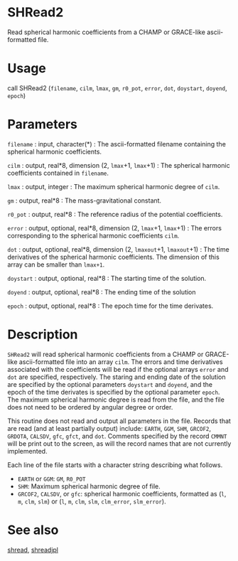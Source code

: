 # SHRead2

Read spherical harmonic coefficients from a CHAMP or GRACE-like ascii-formatted file.

# Usage

call SHRead2 (`filename`, `cilm`, `lmax`, `gm`, `r0_pot`, `error`, `dot`, `doystart`, `doyend`, `epoch`)

# Parameters

`filename` : input, character(*)
:   The ascii-formatted filename containing the spherical harmonic coefficients.
	
`cilm` : output, real\*8, dimension (2, `lmax`+1, `lmax`+1)
:   The spherical harmonic coefficients contained in `filename`.

`lmax` : output, integer
:   The maximum spherical harmonic degree of `cilm`.

`gm` : output, real\*8
:   The mass-gravitational constant.

`r0_pot` : output, real\*8
:   The reference radius of the potential coefficients.

`error` : output, optional, real\*8, dimension (2, `lmax`+1, `lmax`+1)
:   The errors corresponding to the spherical harmonic coefficients `cilm`.

`dot` : output, optional, real\*8, dimension (2, `lmaxout`+1, `lmaxout`+1)
:   The time derivatives of the spherical harmonic coefficients. The dimension of this array can be smaller than `lmax+1`.

`doystart` : output, optional, real\*8
:   The starting time of the solution.

`doyend` : output, optional, real\*8
:   The ending time of the solution

`epoch` : output, optional, real\*8
:   The epoch time for the time derivates.

# Description

`SHRead2` will read spherical harmonic coefficients from a CHAMP or GRACE-like ascii-formatted file into an array `cilm`. The errors and time derivatives associated with the coefficients will be read if the optional arrays `error` and `dot` are specified, respectively. The staring and ending date of the solution are specified by the optional parameters `doystart` and `doyend`, and the epoch of the time derivates is specified by the optional parameter `epoch`. The maximum spherical harmonic degree is read from the file, and the file does not need to be ordered by angular degree or order.

This routine does not read and output all parameters in the file. Records that are read (and at least partially output) include: `EARTH`, `GGM`, `SHM`, `GRCOF2`, `GRDOTA`, `CALSDV`, `gfc`, `gfct`, and `dot`. Comments specified by the record `CMMNT` will be print out to the screen, as will the record names that are not currently implemented.

Each line of the file starts with a character string describing what follows. 

- `EARTH` or `GGM`: `GM`, `R0_POT`
- `SHM`: Maximum spherical harmonic degree of file.
- `GRCOF2`, `CALSDV`, or `gfc`: spherical harmonic coefficients, formatted as (`l`, `m`, `clm`, `slm`) or (`l`, `m`, `clm`, `slm`, `clm_error`, `slm_error`).

# See also

[shread](shread.html), [shreadjpl](shreadjpl.html)
